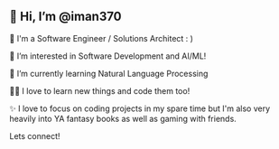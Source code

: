 ## 👋 Hi, I’m @iman370
🧠 I'm a Software Engineer / Solutions Architect : )

👀 I’m interested in Software Development and AI/ML!

🌱 I’m currently learning Natural Language Processing

👩‍💻 I love to learn new things and code them too!

✨ I love to focus on coding projects in my spare time but I'm also very heavily into YA fantasy books as well as gaming with friends.

Lets connect!
